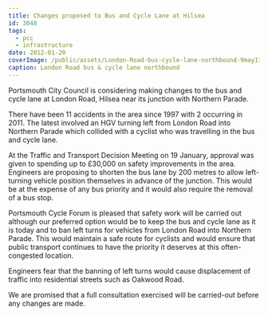 ```yaml
---
title: Changes proposed to Bus and Cycle Lane at Hilsea
id: 3048
tags:
  - pcc
  - infrastructure
date: 2012-01-20
coverImage: /public/assets/London-Road-bus-cycle-lane-northbound-9may11-2-400x300-300x225.jpg
caption: London Road bus & cycle lane northbound
---
```


Portsmouth City Council is considering making changes to the bus and cycle lane at London Road, Hilsea near its junction with Northern Parade.

There have been 11 accidents in the area since 1997 with 2 occurring in 2011\. The latest involved an HGV turning left from London Road into Northern Parade which collided with a cyclist who was travelling in the bus and cycle lane.

At the Traffic and Transport Decision Meeting on 19 January, approval was given to spending up to £30,000 on safety improvements in the area. Engineers are proposing to shorten the bus lane by 200 metres to allow left-turning vehicle position themselves in advance of the junction. This would be at the expense of any bus priority and it would also require the removal of a bus stop.

Portsmouth Cycle Forum is pleased that safety work will be carried out although our preferred option would be to keep the bus and cycle lane as it is today and to ban left turns for vehicles from London Road into Northern Parade. This would maintain a safe route for cyclists and would ensure that public transport continues to have the priority it deserves at this often-congested location.

Engineers fear that the banning of left turns would cause displacement of traffic into residential streets such as Oakwood Road.

We are promised that a full consultation exercised will be carried-out before any changes are made.
